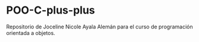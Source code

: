 # POO-C-plus-plus
Repositorio de Joceline Nicole Ayala Alemán para el curso de programación orientada a objetos.
